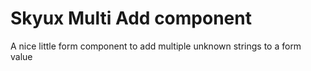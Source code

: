 # Skyux Multi Add component
A nice little form component to add multiple unknown strings to a form value
